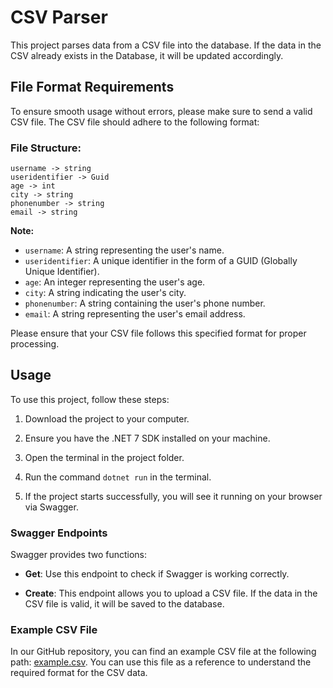 # CSV Parser
This project parses data from a CSV file into the database. If the data in the CSV already exists in the Database, it will be updated accordingly.

## File Format Requirements
To ensure smooth usage without errors, please make sure to send a valid CSV file. The CSV file should adhere to the following format:

### File Structure:
```code
username -> string
useridentifier -> Guid
age -> int
city -> string
phonenumber -> string
email -> string
```

**Note:**
- `username`: A string representing the user's name.
- `useridentifier`: A unique identifier in the form of a GUID (Globally Unique Identifier).
- `age`: An integer representing the user's age.
- `city`: A string indicating the user's city.
- `phonenumber`: A string containing the user's phone number.
- `email`: A string representing the user's email address.

Please ensure that your CSV file follows this specified format for proper processing.

## Usage

To use this project, follow these steps:

1. Download the project to your computer.

2. Ensure you have the .NET 7 SDK installed on your machine.

3. Open the terminal in the project folder.

4. Run the command `dotnet run` in the terminal.

5. If the project starts successfully, you will see it running on your browser via Swagger.

### Swagger Endpoints

Swagger provides two functions:

- **Get**: Use this endpoint to check if Swagger is working correctly.

- **Create**: This endpoint allows you to upload a CSV file. If the data in the CSV file is valid, it will be saved to the database.

### Example CSV File

In our GitHub repository, you can find an example CSV file at the following path: [example.csv](https://github.com/Abbosbeck/Vantion.Task/blob/main/Vention.Internship.CsvParser.API/wwwroot/uploads/example.csv). You can use this file as a reference to understand the required format for the CSV data.
